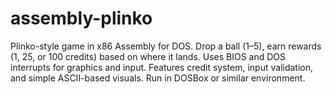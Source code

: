 # assembly-plinko
Plinko-style game in x86 Assembly for DOS. Drop a ball (1–5), earn rewards (1, 25, or 100 credits) based on where it lands. Uses BIOS and DOS interrupts for graphics and input. Features credit system, input validation, and simple ASCII-based visuals. Run in DOSBox or similar environment.
